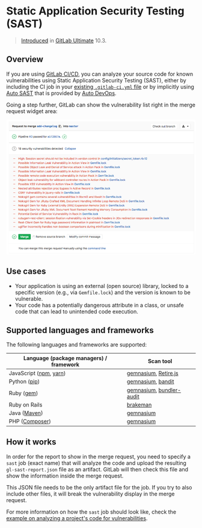 # Static Application Security Testing (SAST)

> [Introduced][ee-3775] in [GitLab Ultimate][ee] 10.3.

## Overview

If you are using [GitLab CI/CD][ci], you can analyze your source code for known
vulnerabilities using Static Application Security Testing (SAST), either by
including the CI job in your [existing `.gitlab-ci.yml` file][cc-docs] or
by implicitly using [Auto SAST](../../../topics/autodevops/index.md#auto-sast)
that is provided by [Auto DevOps](../../../topics/autodevops/index.md).

Going a step further, GitLab can show the vulnerability list right in the merge
request widget area:

![SAST Widget](img/sast.png)

## Use cases

- Your application is using an external (open source) library, locked to a
  specific version (e.g., via `Gemfile.lock`) and the version is known to be
  vulnerable.
- Your code has a potentially dangerous attribute in a class, or unsafe code
  that can lead to unintended code execution.

## Supported languages and frameworks

The following languages and frameworks are supported:

| Language (package managers) / framework | Scan tool |
| ---------------------- | --------- |
| JavaScript ([npm](https://www.npmjs.com/), [yarn](https://yarnpkg.com/en/)) | [gemnasium](https://gitlab.com/gitlab-org/security-products/gemnasium), [Retire.js](https://retirejs.github.io/retire.js)
| Python ([pip](https://pip.pypa.io/en/stable/)) | [gemnasium](https://gitlab.com/gitlab-org/security-products/gemnasium), [bandit](https://github.com/openstack/bandit) |
| Ruby ([gem](https://rubygems.org/)) | [gemnasium](https://gitlab.com/gitlab-org/security-products/gemnasium), [bundler-audit](https://github.com/rubysec/bundler-audit) |
| Ruby on Rails | [brakeman](https://brakemanscanner.org) |
| Java ([Maven](http://maven.apache.org/)) | [gemnasium](https://gitlab.com/gitlab-org/security-products/gemnasium) |
| PHP ([Composer](https://getcomposer.org/)) | [gemnasium](https://gitlab.com/gitlab-org/security-products/gemnasium) |

## How it works

In order for the report to show in the merge request, you need to specify a
`sast` job (exact name) that will analyze the code and upload the resulting
`gl-sast-report.json` file as an artifact. GitLab will then check this file and
show the information inside the merge request.

This JSON file needs to be the only artifact file for the job. If you try
to also include other files, it will break the vulnerability display in the
merge request.

For more information on how the `sast` job should look like, check the
[example on analyzing a project's code for vulnerabilities][cc-docs].

[ee-3775]: https://gitlab.com/gitlab-org/gitlab-ee/issues/3775
[ee]: https://about.gitlab.com/products/
[ci]: ../../../ci/README.md
[cc-docs]: ../../../ci/examples/sast.md
